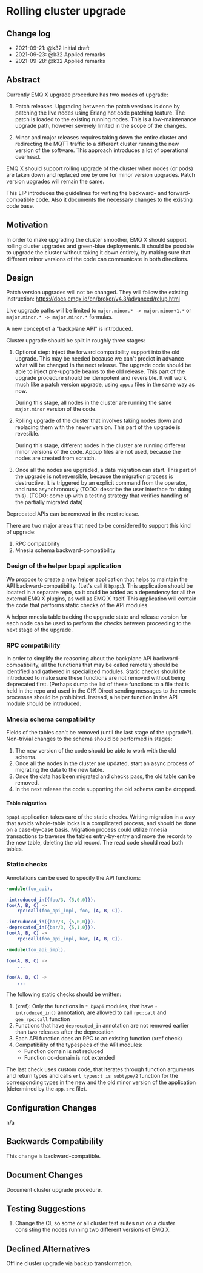 # Rolling cluster upgrade

## Change log

* 2021-09-21: @k32 Initial draft
* 2021-09-23: @k32 Applied remarks
* 2021-09-28: @k32 Applied remarks

## Abstract

Currently EMQ X upgrade procedure has two modes of upgrade:

1. Patch releases.
   Upgrading between the patch versions is done by patching the live nodes using Erlang hot code patching feature.
   The patch is loaded to the existing running nodes.
   This is a low-maintenance upgrade path, however severely limited in the scope of the changes.

1. Minor and major releases requires taking down the entire cluster and redirecting the MQTT traffic to a different cluster running the new version of the software.
   This approach introduces a lot of operational overhead.

EMQ X should support rolling upgrade of the cluster when nodes (or pods) are taken down and replaced one by one for minor version upgrades.
Patch version upgrades will remain the same.

This EIP introduces the guidelines for writing the backward- and forward-compatible code.
Also it documents the necessary changes to the existing code base.

## Motivation

In order to make upgrading the cluster smoother, EMQ X should support rolling cluster upgrades and green-blue deployments.
It should be possible to upgrade the cluster without taking it down entirely, by making sure that different minor versions of the code can communicate in both directions.

## Design

Patch version upgrades will not be changed.
They will follow the existing instruction: https://docs.emqx.io/en/broker/v4.3/advanced/relup.html

Live upgrade paths will be limited to `major.minor.* -> major.minor+1.*` or `major.minor.* -> major.minor.*` formulas.

A new concept of a "backplane API" is introduced.

Cluster upgrade should be split in roughly three stages:

1. Optional step: inject the forward compatibility support into the old upgrade.
   This may be needed because we can't predict in advance what will be changed in the next release.
   The upgrade code should be able to inject pre-upgrade beams to the old release.
   This part of the upgrade procedure should be idempotent and reversible.
   It will work much like a patch version upgrade, using `appup` files in the same way as now.

   During this stage, all nodes in the cluster are running the same `major.minor` version of the code.

1. Rolling upgrade of the cluster that involves taking nodes down and replacing them with the newer version.
   This part of the upgrade is revesible.

   During this stage, different nodes in the cluster are running different minor versions of the code.
   Appup files are not used, because the nodes are created from scratch.

1. Once all the nodes are upgraded, a data migration can start.
   This part of the upgrade is not reversible, because the migration process is destructive.
   It is triggered by an explicit command from the operator, and runs asynchronously (TODO: describe the user interface for doing this).
   (TODO: come up with a testing strategy that verifies handling of the partially migrated data)

Deprecated APIs can be removed in the next release.

There are two major areas that need to be considered to support this kind of upgrade:

1. RPC compatibility
1. Mnesia schema backward-compatibility

### Design of the helper bpapi application

We propose to create a new helper application that helps to maintain the API backward-compatibility.
(Let's call it `bpapi`).
This application should be located in a separate repo, so it could be added as a dependency for all the external EMQ X plugins, as well as EMQ X itself.
This application will contain the code that performs static checks of the API modules.

A helper mnesia table tracking the upgrade state and release version for each node can be used to perform the checks between proceeding to the next stage of the upgrade.

### RPC compatibility

In order to simplify the reasoning about the backplane API backward-compatibility, all the functions that may be called remotely should be identified and gathered in specialized modules.
Static checks should be introduced to make sure these functions are not removed without being deprecated first.
(Perhaps dump the list of these functions to a file that is held in the repo and used in the CI?)
Direct sending messages to the remote processes should be prohibited.
Instead, a helper function in the API module should be introduced.

### Mnesia schema compatibility

Fields of the tables can't be removed (until the last stage of the upgrade?).
Non-trivial changes to the schema should be performed in stages:

1. The new version of the code should be able to work with the old schema.
1. Once all the nodes in the cluster are updated, start an async process of migrating the data to the new table.
1. Once the data has been migrated and checks pass, the old table can be removed.
1. In the next release the code supporting the old schema can be dropped.

#### Table migration

`bpapi` application takes care of the static checks.
Writing migration in a way that avoids whole-table locks is a complicated process, and should be done on a case-by-case basis.
Migration process could utilize mnesia transactions to traverse the tables entry-by-entry and move the records to the new table, deleting the old record.
The read code should read both tables.

### Static checks

Annotations can be used to specify the API functions:

```erlang
-module(foo_api).

-intruduced_in({foo/3, {5,0,0}}).
foo(A, B, C) ->
    rpc:call(foo_api_impl, foo, [A, B, C]).

-intruduced_in({bar/3, {5,0,0}}).
-deprecated_in({bar/3, {5,1,0}}).
foo(A, B, C) ->
    rpc:call(foo_api_impl, bar, [A, B, C]).
```

```erlang
-module(foo_api_impl).

foo(A, B, C) ->
    ...

foo(A, B, C) ->
    ...
```

The following static checks should be written:

1. (xref): Only the functions in `*_bpapi` modules, that have `-introduced_in()` annotation, are allowed to call `rpc:call` and `gen_rpc:call` function
1. Functions that have `deprecated_in` annotation are not removed earlier than two releases after the deprecation
1. Each API function does an RPC to an existing function (xref check)
1. Compatibility of the typespecs of the API modules:
   - Function domain is not reduced
   - Function co-domain is not extended

The last check uses custom code, that iterates through function arguments and return types and calls `erl_types:t_is_subtype/2` function for the corresponding types in the new and the old minor version of the application (determined by the `app.src` file).

## Configuration Changes

n/a

## Backwards Compatibility

This change is backward-compatible.

## Document Changes

Document cluster upgrade procedure.

## Testing Suggestions

1. Change the CI, so some or all cluster test suites run on a cluster consisting the nodes running two different versions of EMQ X.

## Declined Alternatives

Offline cluster upgrade via backup transformation.
